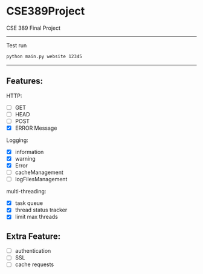 # CSE389Project
CSE 389 Final Project

------

Test run
```cmd
python main.py website 12345
```

----
## Features:  
HTTP:  
- [ ] GET 
- [ ] HEAD
- [ ] POST
- [X] ERROR Message  

Logging:  
- [X] information
- [X] warning
- [X] Error
- [ ] cacheManagement
- [ ] logFilesManagement

multi-threading:
- [x] task queue
- [x] thread status tracker
- [x] limit max threads

## Extra Feature:
- [ ] authentication
- [ ] SSL
- [ ] cache requests 